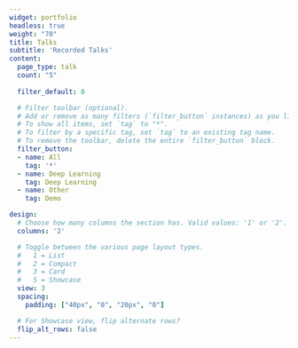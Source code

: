 ```yaml
---
widget: portfolio
headless: true
weight: "70"
title: Talks
subtitle: 'Recorded Talks'
content:
  page_type: talk
  count: "5"
  
  filter_default: 0

  # Filter toolbar (optional).
  # Add or remove as many filters (`filter_button` instances) as you like.
  # To show all items, set `tag` to "*".
  # To filter by a specific tag, set `tag` to an existing tag name.
  # To remove the toolbar, delete the entire `filter_button` block.
  filter_button:
  - name: All
    tag: '*'
  - name: Deep Learning
    tag: Deep Learning
  - name: Other
    tag: Demo

design:
  # Choose how many columns the section has. Valid values: '1' or '2'.
  columns: '2'

  # Toggle between the various page layout types.
  #   1 = List
  #   2 = Compact
  #   3 = Card
  #   5 = Showcase
  view: 3
  spacing:
    padding: ["40px", "0", "20px", "0"]

  # For Showcase view, flip alternate rows?
  flip_alt_rows: false
---
```



